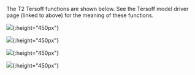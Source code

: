 The T2 Tersoff functions are shown below. See the Tersoff model driver page (linked to above) for the meaning of these functions.

![](/wimage/MO_245095684871_000/bers0054/gtheta_vs_r){:height="450px"}

![](/wimage/MO_245095684871_000/bers0054/Fc_vs_r){:height="450px"}

![](/wimage/MO_245095684871_000/bers0054/Fa_vs_r){:height="450px"}

![](/wimage/MO_245095684871_000/bers0054/Fr_vs_r_jpg){:height="450px"}

